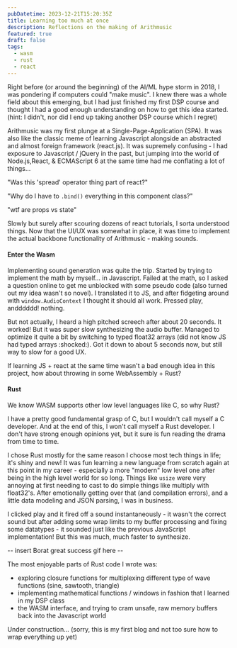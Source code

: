 ```yaml
---
pubDatetime: 2023-12-21T15:20:35Z
title: Learning too much at once
description: Reflections on the making of Arithmusic
featured: true
draft: false
tags:
  - wasm
  - rust
  - react
---
```


Right before (or around the beginning) of the AI/ML hype storm in 2018, I was pondering
if computers could "make music". I knew there was a whole field about this emerging, but I had
just finished my first DSP course and thought I had a good enough understanding on how to get this
idea started. (hint: I didn't, nor did I end up taking another DSP course which I regret)

Arithmusic was my first plunge at a Single-Page-Application (SPA). It was also like the classic meme
of learning Javascript alongside an abstracted and almost foreign framework (react.js). It was supremely confusing -
I had exposure to Javascript / jQuery in the past, but jumping into the world of Node.js,React, & ECMAScript 6 at the
same time had me conflating a lot of things...

"Was this 'spread' operator thing part of react?"

"Why do I have to `.bind()` everything in this component class?"

"wtf are props vs state"

Slowly but surely after scouring dozens of react tutorials, I sorta understood things.
Now that the UI/UX was somewhat in place, it was time to implement the actual backbone functionality
of Arithmusic - making sounds.

#### Enter the Wasm

Implementing sound generation was quite the trip. Started by trying to implement the math
by myself... in Javascript. Failed at the math, so I asked a question online to get me unblocked
with some pseudo code (also turned out my idea wasn't so novel). I translated it to JS, and after
fidgeting around with `window.AudioContext` I thought it should all work. Pressed play, andddddd! nothing.

But not actually, I heard a high pitched screech after about 20 seconds. It worked! But it was super slow
synthesizing the audio buffer. Managed to optimize it quite a bit by switching to typed float32 arrays
(did not know JS had typed arrays :shocked:). Got it down to about 5 seconds now, but still way to slow for a good UX.

If learning JS + react at the same time wasn't a bad enough idea in this project, how about throwing
in some WebAssembly + Rust?

#### Rust

We know WASM supports other low level languages like C, so why Rust?

I have a pretty good fundamental grasp of C, but I wouldn't call myself a C developer. And at the end of this, I won't
call myself a Rust developer. I don't have strong enough opinions yet, but it sure is fun reading the drama from time to time.

I chose Rust mostly for the same reason I choose most tech things in life; it's shiny and new! It was fun learning a new language from
scratch again at this point in my career - especially a more "modern" low level one after being in the high level world for so long.
Things like `usize` were very annoying at first needing to cast to do simple things like multiply with float32's. After emotionally getting over that (and compilation errors), and a little data modeling and JSON parsing, I was in business.

I clicked play and it fired off a sound instantaneously - it wasn't the correct sound but after adding some wrap limits to my buffer processing and fixing some datatypes - it sounded just like the previous JavaScript implementation! But this was much, much faster to synthesize.

-- insert Borat great success gif here --


 The most enjoyable parts of Rust code I wrote was:
 * exploring closure functions for multiplexing different type of wave functions (sine, sawtooth, triangle)
 * implementing mathematical functions / windows in fashion that I learned in my DSP class
 * the WASM interface, and trying to cram unsafe, raw memory buffers back into the Javascript world

 Under construction... (sorry, this is my first blog and not too sure how to wrap everything up yet)

